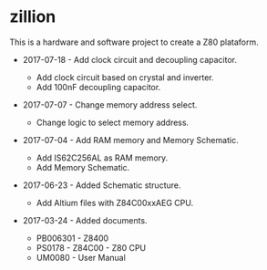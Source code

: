 # zillion
This is a hardware and software project to create a Z80 plataform.

* 2017-07-18 - Add clock circuit and decoupling capacitor.
  * Add clock circuit based on crystal and inverter.
  * Add 100nF decoupling capacitor.

* 2017-07-07 - Change memory address select.
  * Change logic to select memory address.

* 2017-07-04 - Add RAM memory and Memory Schematic.
  * Add IS62C256AL as RAM memory.
  * Add Memory Schematic.

* 2017-06-23 - Added Schematic structure.
  * Add Altium files with Z84C00xxAEG CPU.

* 2017-03-24 - Added documents.
  * PB006301 - Z8400
  * PS0178   - Z84C00 - Z80 CPU
  * UM0080   - User Manual
  